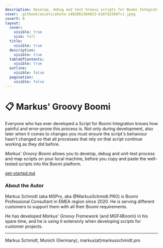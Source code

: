 ```yaml
---
description: Develop, debug and test Groovy scripts for Boomi Integration
cover: .gitbook/assets/photo-1482062364825-616fd23b8fc1.jpeg
coverY: 0
layout:
  cover:
    visible: true
    size: full
  title:
    visible: true
  description:
    visible: true
  tableOfContents:
    visible: true
  outline:
    visible: false
  pagination:
    visible: false
---
```


# 📋 Markus' Groovy Boomi

Everyone who has ever developed a Script for Boomi Integration knows how painful and error-prone this process is. Not only during development, also later when it comes to changes you must ensure the script's behaviour hasn't changed so that all processes that rely on that script continue working as they did before.

_Markus' Groovy Boomi_ allows you to develop, debug and unit-test process and map scripts on your local machine, before you copy and paste the well-tested scripts into the Boomi platform.&#x20;

[get-started.md](readme/get-started.md "mention")

### About the Autor

Markus Schmidt (aka MSPro, aka @MarkusSchmidt.PRO) is Boomi Professional Consultant in EMEA region since 2020. He is serving different customers to support them with all their Boomi requirements.&#x20;

He has developed _Markus' Groovy Framework_ (and MGF4Boomi) in his spare time, and he is using it extensivly when developing scripts for customer projects.

<div>
<script type="text/javascript" src="https://cdnjs.buymeacoffee.com/1.0.0/button.prod.min.js" data-name="bmc-button" data-slug="PtGKOSiSWG" data-color="#ff9600" data-emoji="☕"  data-font="Poppins" data-text="Buy me a coffee (or beer)" data-outline-color="#000000" data-font-color="#000000" data-coffee-color="#FFDD00" ></script>
</div>

***

Markus Schmidt, Munich (Germany), markus(at)markusschmidt.pro
